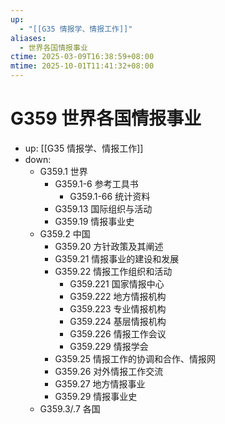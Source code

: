 ```yaml
---
up:
  - "[[G35 情报学、情报工作]]"
aliases:
  - 世界各国情报事业
ctime: 2025-03-09T16:38:59+08:00
mtime: 2025-10-01T11:41:32+08:00
---
```


# G359 世界各国情报事业

- up: [[G35 情报学、情报工作]]
- down:	
	- G359.1 世界
		- G359.1-6 参考工具书
			- G359.1-66 统计资料
		- G359.13 国际组织与活动
		- G359.19 情报事业史
	- G359.2 中国
		- G359.20 方针政策及其阐述
		- G359.21 情报事业的建设和发展
		- G359.22 情报工作组织和活动
			- G359.221 国家情报中心
			- G359.222 地方情报机构
			- G359.223 专业情报机构
			- G359.224 基层情报机构
			- G359.226 情报工作会议
			- G359.229 情报学会
		- G359.25 情报工作的协调和合作、情报网
		- G359.26 对外情报工作交流
		- G359.27 地方情报事业
		- G359.29 情报事业史
	- G359.3/.7 各国
	
